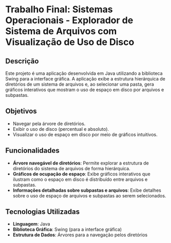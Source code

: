 # Trabalho Final: Sistemas Operacionais - Explorador de Sistema de Arquivos com Visualização de Uso de Disco

## Descrição
Este projeto é uma aplicação desenvolvida em Java utilizando a biblioteca Swing para a interface gráfica. A aplicação exibe a estrutura hierárquica de diretórios de um sistema de arquivos e, ao selecionar uma pasta, gera gráficos interativos que mostram o uso de espaço em disco por arquivos e subpastas. 

## Objetivos
- Navegar pela árvore de diretórios.
- Exibir o uso de disco (percentual e absoluto).
- Visualizar o uso de espaço em disco por meio de gráficos intuitivos.

## Funcionalidades
- **Árvore navegável de diretórios**: Permite explorar a estrutura de diretórios do sistema de arquivos de forma hierárquica.
- **Gráficos de ocupação de espaço**: Exibe gráficos interativos que ilustram como o espaço em disco é distribuído entre arquivos e subpastas.
- **Informações detalhadas sobre subpastas e arquivos**: Exibe detalhes sobre o uso de espaço de arquivos e subpastas ao serem selecionados.

## Tecnologias Utilizadas
- **Linguagem**: Java
- **Biblioteca Gráfica**: Swing (para a interface gráfica)
- **Estrutura de Dados**: Árvores para a navegação pelos diretórios
